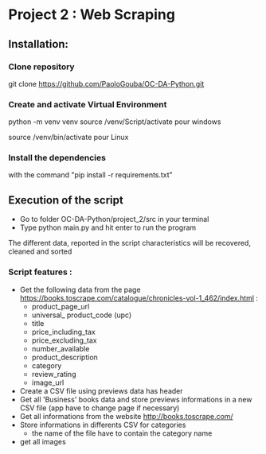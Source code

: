 # Project 2 : Web Scraping


## Installation:

### Clone repository 
git clone https://github.com/PaoloGouba/OC-DA-Python.git

### Create and activate Virtual Environment
python -m venv venv
source /venv/Script/activate pour windows

source /venv/bin/activate pour Linux

### Install the dependencies 
with the command "pip install -r requirements.txt"

## Execution of the script

- Go to folder OC-DA-Python/project_2/src in your terminal
- Type python main.py and hit enter to run the program

The different data, reported in the script characteristics will be recovered, cleaned and sorted

### Script features : 

- Get the following data from the page https://books.toscrape.com/catalogue/chronicles-vol-1_462/index.html : 
    - product_page_url
    - universal_ product_code (upc)
    - title
    - price_including_tax
    - price_excluding_tax
    - number_available
    - product_description
    - category
    - review_rating
    - image_url
- Create a CSV file using previews data has header
- Get all 'Business' books data and store previews informations in a new CSV file (app have to change page if necessary)
- Get all informations from the website http://books.toscrape.com/
- Store informations in differents CSV for categories 
    - the name of the file have to contain the category name
- get all images


